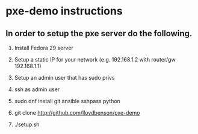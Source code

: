 # pxe-demo instructions

## In order to setup the pxe server do the following.

1.  Install Fedora 29 server

1.  Setup a static IP for your network (e.g. 192.168.1.2 with router/gw 192.168.1.1)

1.  Setup an admin user that has sudo privs

1.  ssh as admin user

1.  sudo dnf install git ansible sshpass python

1.  git clone http://github.com/lloydbenson/pxe-demo

1.  ./setup.sh
